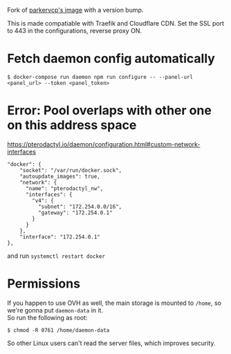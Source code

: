 Fork of [parkervcp's image](https://github.com/parkervcp/pterodactyl-daemon-Dockerfile) with a version bump.

This is made compatiable with Traefik and Cloudflare CDN. Set the SSL port to 443 in the configurations, reverse proxy ON.

# Fetch daemon config automatically
```
$ docker-compose run daemon npm run configure -- --panel-url <panel_url> --token <panel_token>
```

# Error: Pool overlaps with other one on this address space
https://pterodactyl.io/daemon/configuration.html#custom-network-interfaces
```
"docker": {
    "socket": "/var/run/docker.sock",
    "autoupdate_images": true,
    "network": {
      "name": "pterodactyl_nw",
      "interfaces": {
        "v4": {
          "subnet": "172.254.0.0/16",
          "gateway": "172.254.0.1"
        }
      }
    },
    "interface": "172.254.0.1"
},
```
and run `systemctl restart docker`

# Permissions
If you happen to use OVH as well, the main storage is mounted to `/home`, so we're gonna put `daemon-data` in it.  
So run the following as root:
```
$ chmod -R 0761 /home/daemon-data
```
So other Linux users can't read the server files, which improves security.
